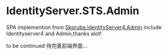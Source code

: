 # IdentityServer.STS.Admin
SPA implemention from [Skoruba.IdentityServer4.Admin](https://github.com/skoruba/IdentityServer4.Admin)
include Identityserver4 and Admin,thanks alot!

to be continued
待完善前端界面...
